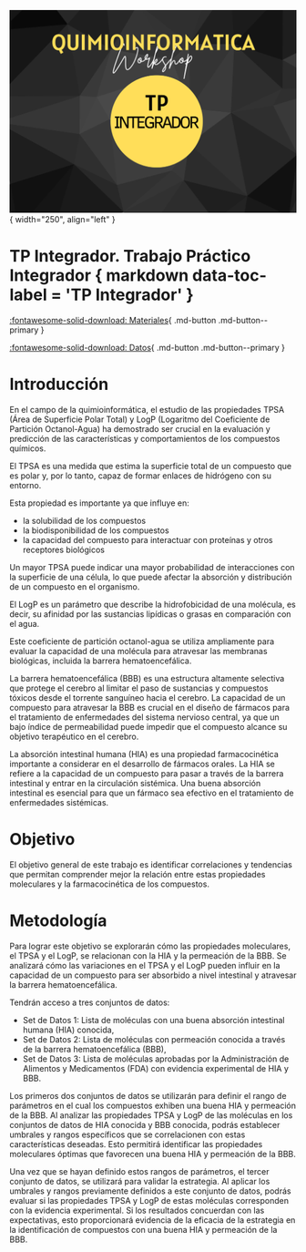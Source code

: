 ![Image](img/8.png){ width="250", align="left" }

# **TP Integrador**. Trabajo Práctico Integrador { markdown data-toc-label = 'TP Integrador' }

[:fontawesome-solid-download: Materiales](https://colab.research.google.com/drive/18oAnNq4HvV_07DNkRS9HJeoQureeODv-?usp=sharing){ .md-button .md-button--primary }

[:fontawesome-solid-download: Datos](https://drive.google.com/drive/folders/1CTrfhUCp0aCHCq91BPmLzAE5aGFAodW0?usp=sharing){ .md-button .md-button--primary }

# Introducción
En el campo de la quimioinformática, el estudio de las propiedades TPSA (Área de Superficie Polar Total) y LogP (Logaritmo del Coeficiente de Partición Octanol-Agua) ha demostrado ser crucial en la evaluación y predicción de las características y comportamientos de los compuestos químicos. 

El TPSA es una medida que estima la superficie total de un compuesto que es polar y, por lo tanto, capaz de formar enlaces de hidrógeno con su entorno.

Esta propiedad es importante ya que influye en:

* la solubilidad de los compuestos
* la biodisponibilidad de los compuestos
* la capacidad del compuesto para interactuar con proteínas y otros receptores biológicos

Un mayor TPSA puede indicar una mayor probabilidad de interacciones con la superficie de una célula, lo que puede afectar la absorción y distribución de un compuesto en el organismo. 

El LogP es un parámetro que describe la hidrofobicidad de una molécula, es decir, su afinidad por las sustancias lipídicas o grasas en comparación con el agua.

Este coeficiente de partición octanol-agua se utiliza ampliamente para evaluar la capacidad de una molécula para atravesar las membranas biológicas, incluida la barrera hematoencefálica.

La barrera hematoencefálica (BBB) es una estructura altamente selectiva que protege el cerebro al limitar el paso de sustancias y compuestos tóxicos desde el torrente sanguíneo hacia el cerebro. La capacidad de un compuesto para atravesar la BBB es crucial en el diseño de fármacos para el tratamiento de enfermedades del sistema nervioso central, ya que un bajo índice de permeabilidad puede impedir que el compuesto alcance su objetivo terapéutico en el cerebro.

La absorción intestinal humana (HIA) es una propiedad farmacocinética importante a considerar en el desarrollo de fármacos orales. La HIA se refiere a la capacidad de un compuesto para pasar a través de la barrera intestinal y entrar en la circulación sistémica. Una buena absorción intestinal es esencial para que un fármaco sea efectivo en el tratamiento de enfermedades sistémicas.

# Objetivo

El objetivo general de este trabajo es identificar correlaciones y tendencias que permitan comprender mejor la relación entre estas propiedades moleculares y la farmacocinética de los compuestos.

# Metodología

Para lograr este objetivo se explorarán cómo las propiedades moleculares, el TPSA y el LogP, se relacionan con la HIA y la permeación de la BBB. Se analizará cómo las variaciones en el TPSA y el LogP pueden influir en la capacidad de un compuesto para ser absorbido a nivel intestinal y atravesar la barrera hematoencefálica.

Tendrán acceso a tres conjuntos de datos:

* Set de Datos 1: Lista de moléculas con una buena absorción intestinal humana (HIA) conocida,
* Set de Datos 2: Lista de moléculas con permeación conocida a través de la barrera hematoencefálica (BBB),
* Set de Datos 3: Lista de moléculas aprobadas por la Administración de Alimentos y Medicamentos (FDA) con evidencia experimental de HIA y BBB.

Los primeros dos conjuntos de datos se utilizarán para definir el rango de parámetros en el cual los compuestos exhiben una buena HIA y permeación de la BBB. Al analizar las propiedades TPSA y LogP de las moléculas en los conjuntos de datos de HIA conocida y BBB conocida, podrás establecer umbrales y rangos específicos que se correlacionen con estas características deseadas. Esto permitirá identificar las propiedades moleculares óptimas que favorecen una buena HIA y permeación de la BBB.

Una vez que se hayan definido estos rangos de parámetros, el tercer conjunto de datos, se utilizará para validar la estrategia. Al aplicar los umbrales y rangos previamente definidos a este conjunto de datos, podrás evaluar si las propiedades TPSA y LogP de estas moléculas corresponden con la evidencia experimental. Si los resultados concuerdan con las expectativas, esto proporcionará evidencia de la eficacia de la estrategia en la identificación de compuestos con una buena HIA y permeación de la BBB.